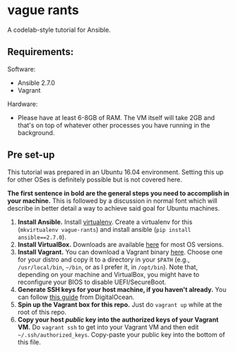 # vague rants

A codelab-style tutorial for Ansible.

## Requirements:

Software:
- Ansible 2.7.0
- Vagrant

Hardware:
- Please have at least 6-8GB of RAM. The VM itself will take 2GB and that's on
top of whatever other processes you have running in the background.

## Pre set-up

This tutorial was prepared in an Ubuntu 16.04 environment. Setting this up for
other OSes is definitely possible but is not covered here.

**The first sentence in bold are the general steps you need to accomplish in
your machine.** This is followed by a discussion in normal font which will 
describe in better detail a way to achieve said goal for Ubuntu machines.

1. **Install Ansible.** Install [virtualenv](https://github.com/brainsik/virtualenv-burrito).
Create a virtualenv for this (`mkvirtualenv vague-rants`) and install ansible
(`pip install ansible==2.7.0`).
1. **Install VirtualBox.** Downloads are available [here](https://www.virtualbox.org/wiki/Downloads)
for most OS versions.
1. **Install Vagrant.** You can download a Vagrant binary [here](https://www.vagrantup.com/downloads.html).
Choose one for your distro and copy it to a directory in your `$PATH` (e.g.,
`/usr/local/bin`, `~/bin`, or as I prefer it, in `/opt/bin`). Note that,
depending on your machine and VirtualBox, you might have to reconfigure your
BIOS to disable UEFI/SecureBoot.
1. **Generate SSH keys for your host machine, if you haven't already.** You can
follow [this guide](https://www.digitalocean.com/community/tutorials/how-to-set-up-ssh-keys-on-ubuntu-1604)
from DigitalOcean.
1. **Spin up the Vagrant box for this repo.** Just do `vagrant up` while at the
root of this repo.
1. **Copy your host _public_ key into the authorized keys of your Vagrant VM.**
Do `vagrant ssh` to get into your Vagrant VM and then edit `~/.ssh/authorized_keys`.
Copy-paste your public key into the bottom of this file.

